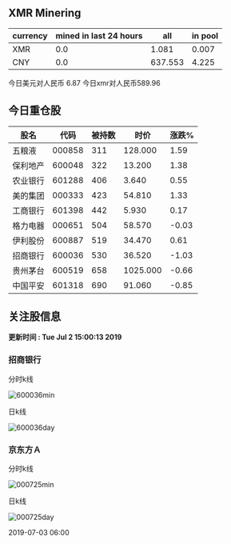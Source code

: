 ## XMR Minering

|currency|mined in last 24 hours|all|in pool|
|---|---|---|---|
|XMR|0.0|1.081|0.007|
|CNY|0.0|637.553|4.225|

今日美元对人民币 6.87	今日xmr对人民币589.96


## 今日重仓股 

|股名|代码|被持数|时价|涨跌%|
|---|---|---|---|---|
|五粮液|000858|311|128.000|1.59|
|保利地产|600048|322|13.200|1.38|
|农业银行|601288|406|3.640|0.55|
|美的集团|000333|423|54.810|1.33|
|工商银行|601398|442|5.930|0.17|
|格力电器|000651|504|58.570|-0.03|
|伊利股份|600887|519|34.470|0.61|
|招商银行|600036|530|36.520|-1.03|
|贵州茅台|600519|658|1025.000|-0.66|
|中国平安|601318|690|91.060|-0.85|

## 关注股信息
**更新时间 : Tue Jul  2 15:00:13 2019**
### 招商银行 
分时k线

![600036min](http://image.sinajs.cn/newchart/min/n/sh600036.gif)

日k线

![600036day](http://image.sinajs.cn/newchart/daily/n/sh600036.gif)

### 京东方Ａ 
分时k线

![000725min](http://image.sinajs.cn/newchart/min/n/sz000725.gif)

日k线

![000725day](http://image.sinajs.cn/newchart/daily/n/sz000725.gif)

2019-07-03 06:00